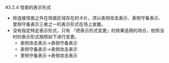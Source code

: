 #3.2.4        怪兽的表示形式
* 除连接怪兽之外在怪兽区域存在的卡片，须以表侧攻击表示、表侧守备表示、里侧守备表示三者之一的表示形式在场上放置。
* 没有指定特定表示形式，只有 『把表示形式变更』的效果适用的场合，依照当时的表示形式按照如下进行变更。
    * 表侧攻击表示→表侧守备表示
    * 表侧守备表示→表侧攻击表示
    * 里侧守备表示→表侧攻击表示
